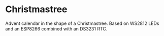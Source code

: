 # Christmastree

Advent calendar in the shape of a Christmastree.
Based on WS2812 LEDs and an ESP8266 combined with an DS3231 RTC.
